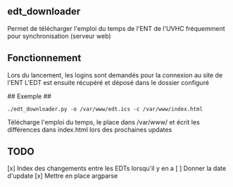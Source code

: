 ## edt_downloader ##
Permet de télécharger l'emploi du temps de l'ENT de l'UVHC fréquemment pour synchronisation (serveur web)

## Fonctionnement ##
Lors du lancement, les logins sont demandés pour la connexion au site de l'ENT
L'EDT est ensuite récupéré et déposé dans le dossier configuré

## Exemple ##

```
./edt_downloader.py -o /var/www/edt.ics -c /var/www/index.html
```
Télécharge l'emploi du temps, le place dans /var/www/ et écrit les différences dans index.html lors des prochaines updates 

## TODO ##
[x] Index des changements entre les EDTs lorsqu'il y en a
[ ] Donner la date d'update
[x] Mettre en place argparse
